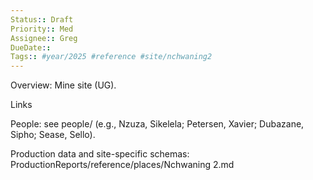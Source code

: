 ```yaml
---
Status:: Draft
Priority:: Med
Assignee:: Greg
DueDate:: 
Tags:: #year/2025 #reference #site/nchwaning2
---
```


Overview: Mine site (UG).

Links

People: see people/ (e.g., Nzuza, Sikelela; Petersen, Xavier; Dubazane, Sipho; Sease, Sello).

Production data and site-specific schemas: ProductionReports/reference/places/Nchwaning 2.md